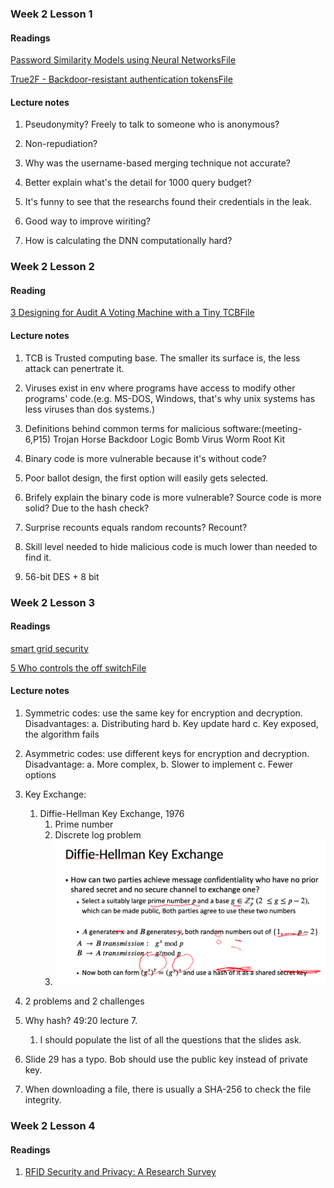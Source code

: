 ### Week 2 Lesson 1

#### Readings
[Password Similarity Models using Neural NetworksFile](Readings/week2_1_cropped.md)
	
[True2F - Backdoor-resistant authentication tokensFile](Readings/week2_2_cropped.md)


#### Lecture notes
1. Pseudonymity? Freely to talk to someone who is anonymous?

2. Non-repudiation?

3. Why was the username-based merging technique not accurate?

4. Better explain what's the detail for 1000 query budget?

5. It's funny to see that the researchs found their credentials in the leak.

6. Good way to improve wiriting?

7. How is calculating the DNN computationally hard?
### Week 2 Lesson 2

#### Reading
[3 Designing for Audit A Voting Machine with a Tiny TCBFile](Readings/week2_3_cropped.md)

#### Lecture notes
1. TCB is Trusted computing base. The smaller its surface is, the less attack can penertrate it.

2. Viruses exist in env where programs have access to modify other programs' code.(e.g. MS-DOS, Windows, that's why unix systems has less viruses than dos systems.) 

3. Definitions behind common terms for malicious software:(meeting-6,P15)
	Trojan Horse
	Backdoor
	Logic Bomb
	Virus
	Worm
	Root Kit

4. Binary code is more vulnerable because it's without code?

5. Poor ballot design, the first option will easily gets selected.  

6. Brifely explain the binary code is more vulnerable? Source code is more solid? Due to the hash check?

7. Surprise recounts equals random recounts? Recount?

8. Skill level needed to hide malicious code is much lower than needed to find it.

9. 56-bit DES + 8 bit

### Week 2 Lesson 3

#### Readings
[smart grid security](Readings/week2_4_cropped.md)

[5 Who controls the off switchFile](Readings/week2_5_cropped.md)

#### Lecture notes

1. Symmetric codes: use the same key for encryption and decryption.
	Disadvantages:
		a. Distributing hard
		b. Key update hard
		c. Key exposed, the algorithm fails

2. Asymmetric codes: use different keys for encryption and decryption. 
	Disadvantage:
	a. More complex,
	b. Slower to implement
	c. Fewer options

3. Key Exchange:
	1. Diffie-Hellman Key Exchange, 1976
		1. Prime number
		2. Discrete log problem
		3. ![](images/DH.png)
4. 2 problems and 2 challenges

5. Why hash? 49:20 lecture 7.
	1. I should populate the list of all the questions that the slides ask.

6. Slide 29 has a typo. Bob should use the public key instead of private key.

7. When downloading a file, there is usually a SHA-256 to check the file integrity.

### Week 2 Lesson 4

#### Readings
1. [RFID Security and Privacy: A Research Survey](Readings/week2_8.pdf)
